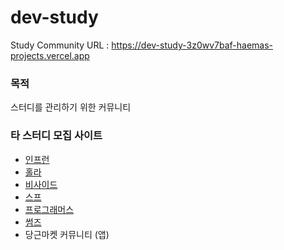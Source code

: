 # dev-study
Study Community
URL : https://dev-study-3z0wv7baf-haemas-projects.vercel.app

### 목적
스터디를 관리하기 위한 커뮤니티

### 타 스터디 모집 사이트
- [인프런](https://www.inflearn.com/community/studies)
- [홀라](https://holaworld.io/)
- [비사이드](https://bside.best/)
- [스프](https://soup.pw/)
- [프로그래머스](https://community.programmers.co.kr/study)
- [썸즈](https://thumbs.co.kr/)
- 당근마켓 커뮤니티 (앱)
